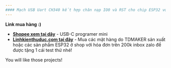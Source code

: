 ```yaml
---
#### Mạch USB Uart CH340 kết hợp chân nạp IO0 và RST cho chip ESP32 với cơ chế tự nạp và reset, dùng như usb uart và nạp với kích thước nhỏ gọn, cổng USB-C siêu bền nhé.
---
```

__Link mua hàng :)__

- __[Shopee xem tại dây](
https://shopee.vn/product/364070088/22227537765/)__ - USB-C programer mini
- __[Linhkienthuduc.com tại đây](https://linhkienthuduc.com/mach-nap-esp32-esp8266-cong-type-c-v1)__ - Mua các mặt hàng do TDMAKER sản xuất hoặc các sản phẩm ESP32 ở shop với hóa đơn trên 200k inbox zalo để được tặng 1 cái test thử nhé!

You will like those projects!
